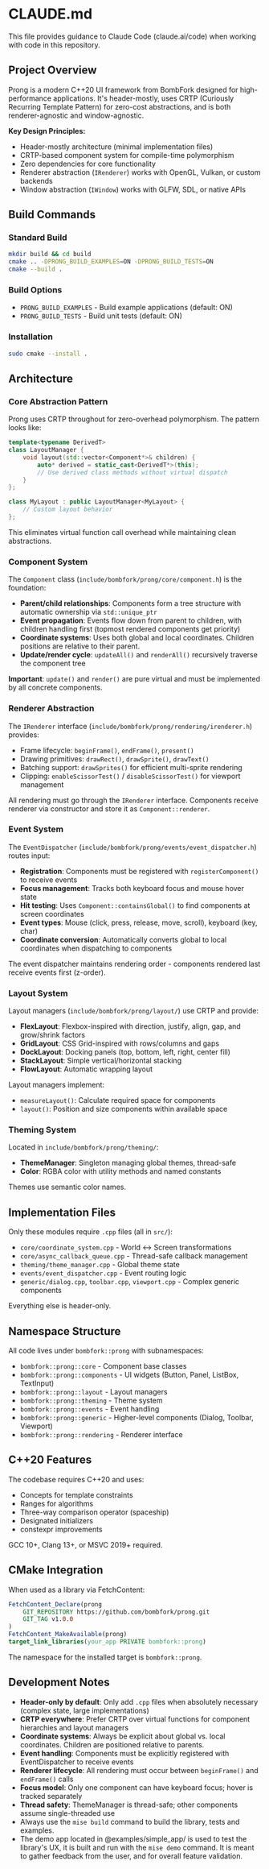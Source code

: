 # CLAUDE.md

This file provides guidance to Claude Code (claude.ai/code) when working with code in this repository.

## Project Overview

Prong is a modern C++20 UI framework from BombFork designed for high-performance applications. It's header-mostly, uses CRTP (Curiously Recurring Template Pattern) for zero-cost abstractions, and is both renderer-agnostic and window-agnostic.

**Key Design Principles:**
- Header-mostly architecture (minimal implementation files)
- CRTP-based component system for compile-time polymorphism
- Zero dependencies for core functionality
- Renderer abstraction (`IRenderer`) works with OpenGL, Vulkan, or custom backends
- Window abstraction (`IWindow`) works with GLFW, SDL, or native APIs

## Build Commands

### Standard Build
```bash
mkdir build && cd build
cmake .. -DPRONG_BUILD_EXAMPLES=ON -DPRONG_BUILD_TESTS=ON
cmake --build .
```

### Build Options
- `PRONG_BUILD_EXAMPLES` - Build example applications (default: ON)
- `PRONG_BUILD_TESTS` - Build unit tests (default: ON)

### Installation
```bash
sudo cmake --install .
```

## Architecture

### Core Abstraction Pattern

Prong uses CRTP throughout for zero-overhead polymorphism. The pattern looks like:

```cpp
template<typename DerivedT>
class LayoutManager {
    void layout(std::vector<Component*>& children) {
        auto* derived = static_cast<DerivedT*>(this);
        // Use derived class methods without virtual dispatch
    }
};

class MyLayout : public LayoutManager<MyLayout> {
    // Custom layout behavior
};
```

This eliminates virtual function call overhead while maintaining clean abstractions.

### Component System

The `Component` class (`include/bombfork/prong/core/component.h`) is the foundation:
- **Parent/child relationships**: Components form a tree structure with automatic ownership via `std::unique_ptr`
- **Event propagation**: Events flow down from parent to children, with children handling first (topmost rendered components get priority)
- **Coordinate systems**: Uses both global and local coordinates. Children positions are relative to their parent.
- **Update/render cycle**: `updateAll()` and `renderAll()` recursively traverse the component tree

**Important**: `update()` and `render()` are pure virtual and must be implemented by all concrete components.

### Renderer Abstraction

The `IRenderer` interface (`include/bombfork/prong/rendering/irenderer.h`) provides:
- Frame lifecycle: `beginFrame()`, `endFrame()`, `present()`
- Drawing primitives: `drawRect()`, `drawSprite()`, `drawText()`
- Batching support: `drawSprites()` for efficient multi-sprite rendering
- Clipping: `enableScissorTest()` / `disableScissorTest()` for viewport management

All rendering must go through the `IRenderer` interface. Components receive renderer via constructor and store it as `Component::renderer`.

### Event System

The `EventDispatcher` (`include/bombfork/prong/events/event_dispatcher.h`) routes input:
- **Registration**: Components must be registered with `registerComponent()` to receive events
- **Focus management**: Tracks both keyboard focus and mouse hover state
- **Hit testing**: Uses `Component::containsGlobal()` to find components at screen coordinates
- **Event types**: Mouse (click, press, release, move, scroll), keyboard (key, char)
- **Coordinate conversion**: Automatically converts global to local coordinates when dispatching to components

The event dispatcher maintains rendering order - components rendered last receive events first (z-order).

### Layout System

Layout managers (`include/bombfork/prong/layout/`) use CRTP and provide:
- **FlexLayout**: Flexbox-inspired with direction, justify, align, gap, and grow/shrink factors
- **GridLayout**: CSS Grid-inspired with rows/columns and gaps
- **DockLayout**: Docking panels (top, bottom, left, right, center fill)
- **StackLayout**: Simple vertical/horizontal stacking
- **FlowLayout**: Automatic wrapping layout

Layout managers implement:
- `measureLayout()`: Calculate required space for components
- `layout()`: Position and size components within available space

### Theming System

Located in `include/bombfork/prong/theming/`:
- **ThemeManager**: Singleton managing global themes, thread-safe
- **Color**: RGBA color with utility methods and named constants

Themes use semantic color names.

## Implementation Files

Only these modules require `.cpp` files (all in `src/`):
- `core/coordinate_system.cpp` - World ↔ Screen transformations
- `core/async_callback_queue.cpp` - Thread-safe callback management
- `theming/theme_manager.cpp` - Global theme state
- `events/event_dispatcher.cpp` - Event routing logic
- `generic/dialog.cpp`, `toolbar.cpp`, `viewport.cpp` - Complex generic components

Everything else is header-only.

## Namespace Structure

All code lives under `bombfork::prong` with subnamespaces:
- `bombfork::prong::core` - Component base classes
- `bombfork::prong::components` - UI widgets (Button, Panel, ListBox, TextInput)
- `bombfork::prong::layout` - Layout managers
- `bombfork::prong::theming` - Theme system
- `bombfork::prong::events` - Event handling
- `bombfork::prong::generic` - Higher-level components (Dialog, Toolbar, Viewport)
- `bombfork::prong::rendering` - Renderer interface

## C++20 Features

The codebase requires C++20 and uses:
- Concepts for template constraints
- Ranges for algorithms
- Three-way comparison operator (spaceship)
- Designated initializers
- constexpr improvements

GCC 10+, Clang 13+, or MSVC 2019+ required.

## CMake Integration

When used as a library via FetchContent:
```cmake
FetchContent_Declare(prong
    GIT_REPOSITORY https://github.com/bombfork/prong.git
    GIT_TAG v1.0.0
)
FetchContent_MakeAvailable(prong)
target_link_libraries(your_app PRIVATE bombfork::prong)
```

The namespace for the installed target is `bombfork::prong`.

## Development Notes

- **Header-only by default**: Only add `.cpp` files when absolutely necessary (complex state, large implementations)
- **CRTP everywhere**: Prefer CRTP over virtual functions for component hierarchies and layout managers
- **Coordinate systems**: Always be explicit about global vs. local coordinates. Children are positioned relative to parents.
- **Event handling**: Components must be explicitly registered with EventDispatcher to receive events
- **Renderer lifecycle**: All rendering must occur between `beginFrame()` and `endFrame()` calls
- **Focus model**: Only one component can have keyboard focus; hover is tracked separately
- **Thread safety**: ThemeManager is thread-safe; other components assume single-threaded use
- Always use the `mise build` command to build the library, tests and examples.
- The demo app located in @examples/simple_app/ is used to test the library's UX, it is built and run with the `mise demo` command. It is meant to gather feedback from the user, and for overall feature validation.